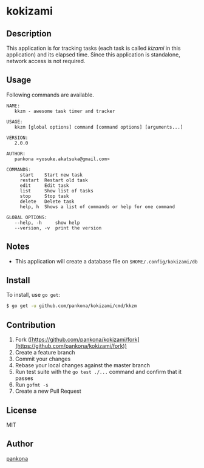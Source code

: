 # kokizami

## Description

This application is for tracking tasks (each task is called _kizami_ in this application) and its elapsed time.
Since this application is standalone, network access is not required.

## Usage

Following commands are available.

```
NAME:
   kkzm - awesome task timer and tracker

USAGE:
   kkzm [global options] command [command options] [arguments...]

VERSION:
   2.0.0

AUTHOR:
   pankona <yosuke.akatsuka@gmail.com>

COMMANDS:
     start    Start new task
     restart  Restart old task
     edit     Edit task
     list     Show list of tasks
     stop     Stop task
     delete   Delete task
     help, h  Shows a list of commands or help for one command

GLOBAL OPTIONS:
   --help, -h     show help
   --version, -v  print the version
```

## Notes

- This application will create a database file on `$HOME/.config/kokizami/db`

## Install

To install, use `go get`:

```bash
$ go get -u github.com/pankona/kokizami/cmd/kkzm
```

## Contribution

1. Fork ([https://github.com/pankona/kokizami/fork](https://github.com/pankona/kokizami/fork))
1. Create a feature branch
1. Commit your changes
1. Rebase your local changes against the master branch
1. Run test suite with the `go test ./...` command and confirm that it passes
1. Run `gofmt -s`
1. Create a new Pull Request

## License

MIT

## Author

[pankona](https://github.com/pankona)
